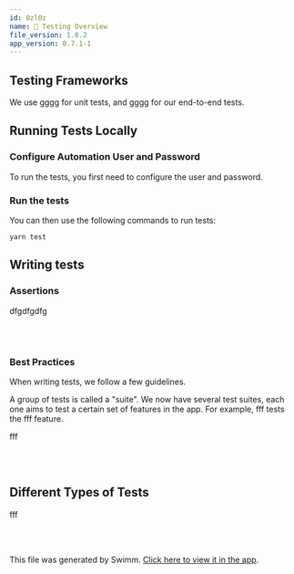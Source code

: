 ```yaml
---
id: 0zl0z
name: 🔨 Testing Overview
file_version: 1.0.2
app_version: 0.7.1-1
---
```


## Testing Frameworks

We use gggg for unit tests, and gggg for our end-to-end tests.

## Running Tests Locally

### Configure Automation User and Password

To run the tests, you first need to configure the user and password.

### Run the tests

You can then use the following commands to run tests:

`yarn test`

## Writing tests

### Assertions

dfgdfgdfg

<br/>



<br/>

### Best Practices

When writing tests, we follow a few guidelines.

A group of tests is called a "suite". We now have several test suites, each one aims to test a certain set of features in the app. For example, fff tests the fff feature.

fff

<br/>



<br/>

## Different Types of Tests

fff

<br/>



<br/>

This file was generated by Swimm. [Click here to view it in the app](http://localhost:5000/repos/Z2l0aHViJTNBJTNBc3Rva2Utd2VhdGhlciUzQSUzQUFkZGllQ29oZW4=/docs/0zl0z).